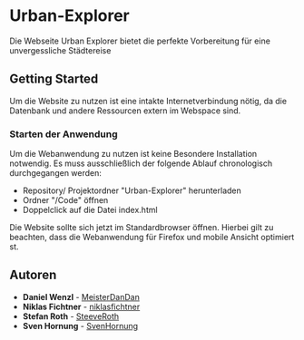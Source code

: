 # Urban-Explorer
Die Webseite Urban Explorer bietet die perfekte Vorbereitung für eine unvergessliche Städtereise

## Getting Started
Um die Website zu nutzen ist eine intakte Internetverbindung nötig,
da die Datenbank und andere Ressourcen extern im Webspace sind.

### Starten der Anwendung
Um die Webanwendung zu nutzen ist keine Besondere Installation notwendig.
Es muss ausschließlich der folgende Ablauf chronologisch durchgegangen werden:

* Repository/ Projektordner "Urban-Explorer" herunterladen
* Ordner "/Code" öffnen
* Doppelclick auf die Datei index.html

Die Website sollte sich jetzt im Standardbrowser öffnen.
Hierbei gilt zu beachten, dass die Webanwendung für Firefox und mobile Ansicht optimiert st.

## Autoren
* **Daniel Wenzl** - [MeisterDanDan](https://github.com/MeisterDanDan)
* **Niklas Fichtner** - [niklasfichtner](https://github.com/niklasfichtner)
* **Stefan Roth** - [SteeveRoth](https://github.com/SteeveRoth)
* **Sven Hornung** - [SvenHornung](https://github.com/SvenHornung)
